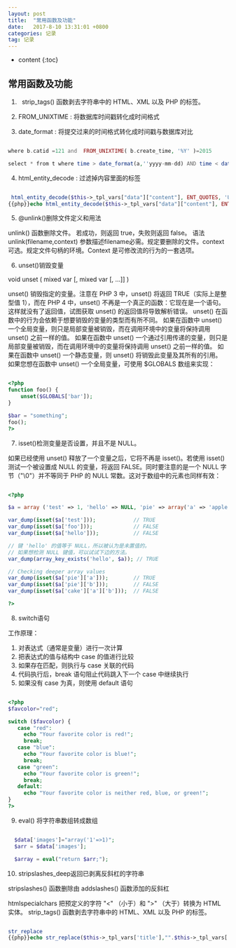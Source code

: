 ```yaml
---
layout: post
title:  "常用函数及功能"
date:   2017-8-10 13:31:01 +0800
categories: 记录
tag: 记录
---
```


* content
{:toc}

常用函数及功能
--------------


1.   strip_tags() 函数剥去字符串中的 HTML、XML 以及 PHP 的标签。

2.   FROM_UNIXTIME  :  将数据库时间戳转化成时间格式

3.   date_format    :    将提交过来的时间格式转化成时间戳与数据库对比

~~~~php

where b.catid =121 and  FROM_UNIXTIME( b.create_time, '%Y' )=2015

select * from t where time > date_format(a,''yyyy-mm-dd) AND time < date_format(b,''yyyy-mm-dd)

~~~~

4.  html_entity_decode  :   过滤掉内容里面的标签

~~~~php

 html_entity_decode($this->_tpl_vars["data"]["content"], ENT_QUOTES, 'UTF-8')
{{php}}echo html_entity_decode($this->_tpl_vars["data"]["content"], ENT_QUOTES, 'UTF-8'){{/php}}

~~~~

5. @unlink()删除文件定义和用法

unlink() 函数删除文件。
若成功，则返回 true，失败则返回 false。
语法
unlink(filename,context)
参数描述filename必需。规定要删除的文件。context可选。规定文件句柄的环境。Context 是可修改流的行为的一套选项。

6. unset()销毁变量

void unset ( mixed var [, mixed var [, ...]] )

unset() 销毁指定的变量。注意在 PHP 3 中，unset() 将返回 TRUE（实际上是整型值 1），而在 PHP 4 中，unset() 不再是一个真正的函数：它现在是一个语句。这样就没有了返回值，试图获取 unset() 的返回值将导致解析错误。
unset() 在函数中的行为会依赖于想要销毁的变量的类型而有所不同。
如果在函数中 unset() 一个全局变量，则只是局部变量被销毁，而在调用环境中的变量将保持调用 unset() 之前一样的值。
如果在函数中 unset() 一个通过引用传递的变量，则只是局部变量被销毁，而在调用环境中的变量将保持调用 unset() 之前一样的值。
如果在函数中 unset() 一个静态变量，则 unset() 将销毁此变量及其所有的引用。
如果您想在函数中 unset() 一个全局变量，可使用 $GLOBALS 数组来实现：

~~~~php

<?php
function foo() {
    unset($GLOBALS['bar']);
}

$bar = "something";
foo();
?>

~~~~

7. isset()检测变量是否设置，并且不是 NULL。

如果已经使用 unset() 释放了一个变量之后，它将不再是 isset()。若使用 isset() 测试一个被设置成 NULL 的变量，将返回 FALSE。同时要注意的是一个 NULL 字节（"\0"）并不等同于 PHP 的 NULL 常数。这对于数组中的元素也同样有效：

~~~~php

<?php

$a = array ('test' => 1, 'hello' => NULL, 'pie' => array('a' => 'apple'));

var_dump(isset($a['test']));            // TRUE
var_dump(isset($a['foo']));             // FALSE
var_dump(isset($a['hello']));           // FALSE

// 键 'hello' 的值等于 NULL，所以被认为是未置值的。
// 如果想检测 NULL 键值，可以试试下边的方法。 
var_dump(array_key_exists('hello', $a)); // TRUE

// Checking deeper array values
var_dump(isset($a['pie']['a']));        // TRUE
var_dump(isset($a['pie']['b']));        // FALSE
var_dump(isset($a['cake']['a']['b']));  // FALSE

?>

~~~~

8. switch语句

工作原理：
  1. 对表达式（通常是变量）进行一次计算
  2. 把表达式的值与结构中 case 的值进行比较
  3. 如果存在匹配，则执行与 case 关联的代码
  4. 代码执行后，break 语句阻止代码跳入下一个 case 中继续执行
  5. 如果没有 case 为真，则使用 default 语句

~~~~php

<?php
$favcolor="red";

switch ($favcolor) {
   case "red":
     echo "Your favorite color is red!";
     break;
   case "blue":
     echo "Your favorite color is blue!";
     break;
   case "green":
     echo "Your favorite color is green!";
     break;
   default:
     echo "Your favorite color is neither red, blue, or green!";
}
?>

~~~~

9. eval() 将字符串数组转成数组

~~~~php

  $data['images']="array('1'=>1)";
  $arr = $data['images'];

  $array = eval("return $arr;");

~~~~

10. stripslashes_deep返回已剥离反斜杠的字符串

stripslashes() 函数删除由 addslashes() 函数添加的反斜杠

htmlspecialchars 
把预定义的字符 "<" （小于）和 ">" （大于）转换为 HTML 实体。
strip_tags()
函数剥去字符串中的 HTML、XML 以及 PHP 的标签。

~~~~php

str_replace
{{php}}echo str_replace($this->_tpl_vars['title'],"".$this->_tpl_vars['title']."",msubstr($this->_tpl_vars['v']['title'],0,40,'utf8'));{{/php}}

~~~~
